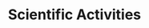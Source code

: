 ---
title: Scientific Activities
weight: 10

bookFlatSection: true
bookToc: false
bookHidden: false
bookCollapseSection: true
bookComments: false
bookSearchExclude: false
---
